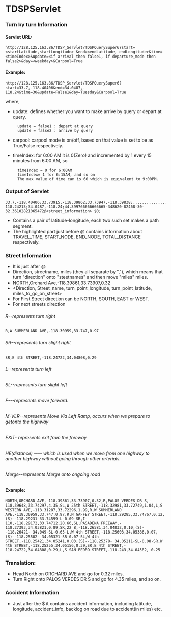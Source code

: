 TDSPServlet
===========

### Turn by turn Information
#### Servlet URL:
	http://128.125.163.86/TDSP_Servlet/TDSPQuerySuper6?start=<startLatitude,startLongitude> &end=<endLatitude, endLongitude>&time=<timeIndex>&update=<if arrival then false1, if departure_mode then false2>&day=<weekday>&Carpool=True
#### Example:
	http://128.125.163.86/TDSP_Servlet/TDSPQuerySuper6?start=33.7,-118.40406&end=34.0487,- 118.24&time=30&update=False1&day=Tuesday&Carpool=True
where,
* update: defines whether you want to make arrive by query or depart at query.

		update = false1 : depart at query
		update = false2 : arrive by query

* carpool: carpool mode is on/off, based on that value is set to be as True/False respectively.
* timeIndex: for 6:00 AM it is 0(Zero) and incremented by 1 every 15 minutes from 6:00 AM, so

		timeIndex = 0 for 6:00AM
		timeIndex= 1 for 6:15AM, and so on
		The max value of time can is 60 which is equivalent to 9:00PM.

### Output of Servlet
	33.7,-118.40406;33.73915,-118.39862;33.73947,-118.39838;.....................;34.04849,- 118.24213;34.0487,-118.24;44.399766666666665-348620-82468-30-
	32.36102821065472@<street_information> $0;
* Contains a pair of latitude-longitude, each two such set makes a path segment.
* The highlighted part just before @ contains information about TRAVEL_TIME, START_NODE, END_NODE, TOTAL_DISTANCE respectively.

### Street Information
* It is just after @
* Direction, streetname, miles (they all separate by ","), which means that turn "direction" onto "steetnames" and then move "miles" miles.
* NORTH,Orchard Ave,-118.39861,33.73907,0.32
* <Direction, Street_name, turn_point_longitude, turn_point_latitude, miles_to_go_on_street>
* For First Street direction can be NORTH, SOUTH, EAST or WEST.
* For next streets direction

###### R--represents turn right
	R,W SUMMERLAND AVE,-118.30959,33.747,0.97
###### SR--represents turn slight right
	SR,E 4th STREET,-118.24722,34.04808,0.29
###### L--represents turn left
###### SL--represents turn slight left
###### F---represents move forward.
###### M-VLR--represents Move Via Left Ramp, occurs when we prepare to getonto the highway
###### EXIT- represents exit from the freeway
###### HE(distance) ---- which is used when we move from one highway to another highway without going through other arterials.
###### Merge--represents Merge onto ongoing road
#### Example:
	NORTH,ORCHARD AVE,-118.39861,33.73907,0.32,R,PALOS VERDES DR S,- 118.39648,33.74297,4.35,SL,W 25th STREET,-118.32981,33.72749,1.04,L,S WESTERN AVE,-118.31287,33.72296,1.99,R,W SUMMERLAND AVE,-118.30959,33.747,0.97,R,N GAFFEY STREET,-118.29285,33.74767,0.12,(S)--118.29231-33.74599-L-0.09-SR,I- 110,-118.29172,33.74712,20.66,SL,PASADENA FREEWAY,- 118.27393,34.03821,0.89,SR,22 B,-118.26581,34.04832,0.10,(S)--118.26421- 34.049-SL-0.65-L,W 4th STREET,-118.25603,34.05386,0.07,(S)--118.25502- 34.05321-SR-0.07-SL,W 4th STREET,-118.25421,34.05241,0.03,(S)--118.25378- 34.05211-SL-0.08-SR,W 4th STREET,-118.25255,34.05156,0.39,SR,E 4th STREET,- 118.24722,34.04808,0.29,L,S SAN PEDRO STREET,-118.243,34.04582, 0.25

### Translation:
* Head North on ORCHARD AVE and go for 0.32 miles.
* Turn Right onto PALOS VERDES DR S and go for 4.35 miles, and so on.

### Accident Information
* Just after the $ it contains accident information, including latitude, longitude, accident_info, backlog on road due to accident(in miles) etc.
